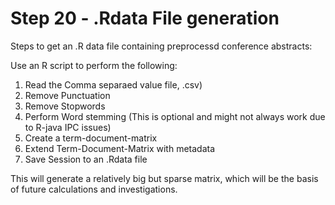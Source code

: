Step 20 - .Rdata File generation
=============


Steps to get an .R data file containing preprocessd conference abstracts:

Use an R script to perform the following:

 1. Read the Comma separaed value file, .csv)
 2. Remove Punctuation
 3. Remove Stopwords
 4. Perform Word stemming (This is optional and might not always work due to R-java IPC issues)
 5. Create a term-document-matrix
 6. Extend Term-Document-Matrix with metadata
 7. Save Session to an .Rdata file
 
This will generate a relatively big but sparse matrix, which will be the basis of future calculations and investigations.
